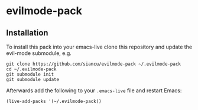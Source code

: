 # evilmode-pack

## Installation

To install this pack into your emacs-live clone this repository and update the evil-mode submodule, e.g.

    git clone https://github.com/siancu/evilmode-pack ~/.evilmode-pack
    cd ~/.evilmode-pack
    git submodule init
    git submodule update

Afterwards add the following to your `.emacs-live` file and restart Emacs:

    (live-add-packs '(~/.evilmode-pack))
